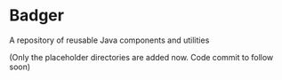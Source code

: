 # Badger
A repository of reusable Java components and utilities


(Only the placeholder directories are added now. Code commit to follow soon)